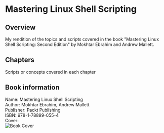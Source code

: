 # Mastering Linux Shell Scripting

## Overview
My rendition of the topics and scripts covered in the book "Mastering Linux Shell Scripting: Second Edition"
by Mokhtar Ebrahim and Andrew Mallett.

## Chapters
Scripts or concepts covered in each chapter

## Book information
Name: Mastering Linux Shell Scripting <br>
Author: Mokhtar Ebrahim, Andrew Mallett <br>
Publisher: Packt Publishing <br>
ISBN: 978-1-78899-055-4 <br>
Cover: <br>
![Book Cover](./images/cover.jpg)
